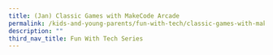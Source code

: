 ```yaml
---
title: (Jan) Classic Games with MakeCode Arcade
permalink: /kids-and-young-parents/fun-with-tech/classic-games-with-makecode-arcade-jan
description: ""
third_nav_title: Fun With Tech Series
---
```


